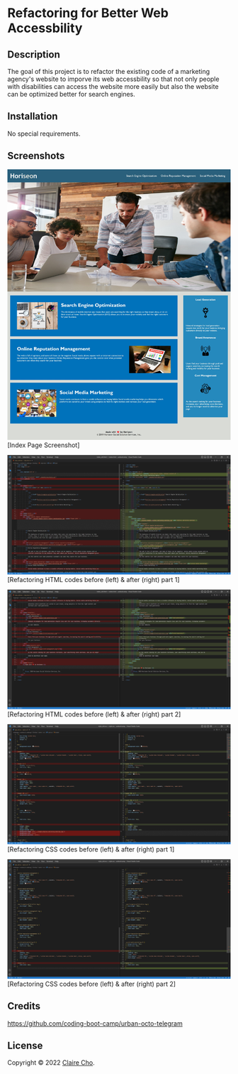 # Refactoring for Better Web Accessbility

## Description

The goal of this project is to refactor the existing code of a marketing agency's website to imporve its web accessbility so that not only people with disabilities can access the website more easily but also the website can be optimized better for search engines.

## Installation

No special requirements.

## Screenshots

![index page screenshot](Develop/assets/images/screenshot_index.jpeg)
[Index Page Screenshot]

![index page screenshot](Develop/assets/images/screenshot_html_comparison_01.png)
[Refactoring HTML codes before (left) & after (right) part 1]

![index page screenshot](Develop/assets/images/screenshot_html_comparison_02.png)
[Refactoring HTML codes before (left) & after (right) part 2]

![index page screenshot](Develop/assets/images/screenshot_css_comparison_01.png)
[Refactoring CSS codes before (left) & after (right) part 1]

![index page screenshot](Develop/assets/images/screenshot_css_comparison_02.png)
[Refactoring CSS codes before (left) & after (right) part 2]

## Credits

https://github.com/coding-boot-camp/urban-octo-telegram

## License
Copyright © 2022 [Claire Cho](https://github.com/clairehwcho).